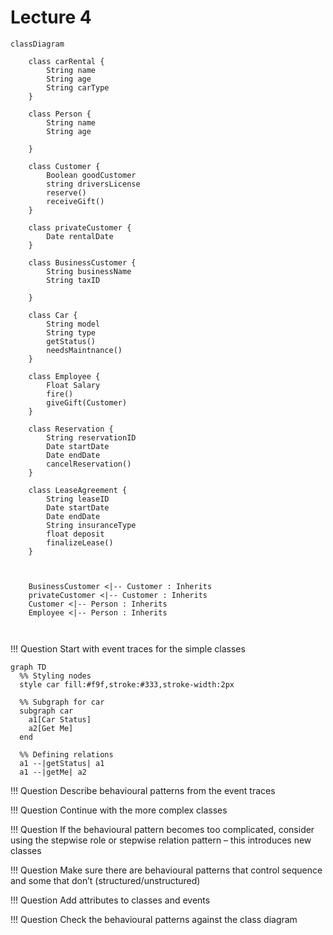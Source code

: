 # Lecture 4
```mermaid
classDiagram

    class carRental {
        String name
        String age
        String carType
    }

    class Person {
        String name
        String age
  
    }

    class Customer {
        Boolean goodCustomer
        string driversLicense
        reserve()
        receiveGift()
    }

    class privateCustomer {
        Date rentalDate
    }
  
    class BusinessCustomer {
        String businessName
        String taxID
  
    }

    class Car {
        String model
        String type
        getStatus()
        needsMaintnance()
    }

    class Employee {
        Float Salary
        fire()
        giveGift(Customer)
    }

    class Reservation {
        String reservationID
        Date startDate
        Date endDate
        cancelReservation()
    }

    class LeaseAgreement {
        String leaseID
        Date startDate
        Date endDate
        String insuranceType
        float deposit
        finalizeLease()
    }



    BusinessCustomer <|-- Customer : Inherits
    privateCustomer <|-- Customer : Inherits
    Customer <|-- Person : Inherits
    Employee <|-- Person : Inherits



```


!!! Question
    Start with event traces for the simple classes


```mermaid
graph TD
  %% Styling nodes
  style car fill:#f9f,stroke:#333,stroke-width:2px

  %% Subgraph for car
  subgraph car
    a1[Car Status]
    a2[Get Me]
  end

  %% Defining relations
  a1 --|getStatus| a1
  a1 --|getMe| a2

```

!!! Question
    Describe behavioural patterns from the event traces


!!! Question 
    Continue with the more complex classes


!!! Question
    If the behavioural pattern becomes too complicated, consider using the stepwise role or stepwise relation pattern – this introduces new classes


!!! Question 
    Make sure there are behavioural patterns that control sequence and some that don’t (structured/unstructured)


!!! Question 
    Add attributes to classes and events


!!! Question 
    Check the behavioural patterns against the class diagram

    